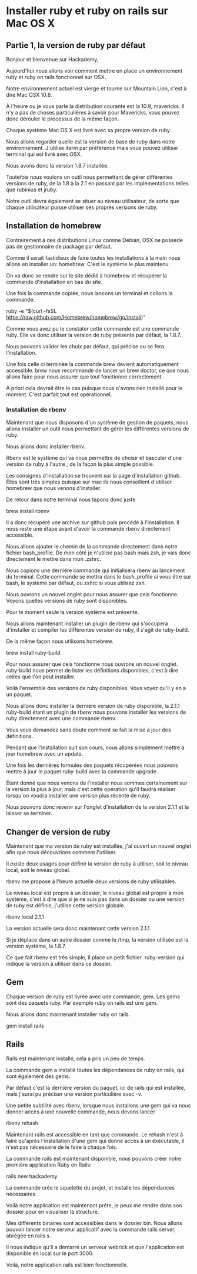 # Installer ruby et ruby on rails sur Mac OS X

## Partie 1, la version de ruby par défaut

Bonjour et bienvenue sur Hackademy,

Aujourd'hui nous allons voir comment mettre en place
un environnement ruby et ruby on rails fonctionnel sur OSX.

Notre environnement actuel est vierge et tourne sur Mountain Lion,
c'est à dire Mac OSX 10.8.

À l'heure ou je vous parle la distribution courante est la 10.9, mavericks.
Il n'y a pas de choses particulières à savoir pour Mavericks,
vous pouvez donc dérouler le processus de la même façon.

Chaque système Mac OS X est livré avec sa propre version de ruby.

Nous allons regarder quelle est la version de base de ruby dans notre environnement.
J'utilise iterm par préférence mais vous pouvez utiliser terminal qui est livré avec OSX.

Nous avons donc la version 1.8.7 installée.

Toutefois nous voulons un outil nous permettant de gérer différentes versions de ruby,
de la 1.8 à la 2.1 en passant par les implémentations telles que rubinius et jruby.

Notre outil devra également se situer au niveau utilisateur, de sorte que chaque utilisateur puisse utiliser ses propres versions de ruby.

## Installation de homebrew

Contrairement à des distributions Linux comme Debian, OSX ne
possède pas de gestionnaire de package par défaut.

Comme il serait fastidieux de faire toutes les installations
à la main nous allons en installer un: homebrew.
C'est le système le plus maintenu.

On va donc se rendre sur le site dédié à homebrew et récupérer la commande
d'installation en bas du site.

Une fois la commande copiée, nous lancons un terminal et collons la commande.

  ruby -e "$(curl -fsSL https://raw.github.com/Homebrew/homebrew/go/install)"

Comme vous avez pu le constater cette commande est une commande ruby.
Elle va donc utiliser la version de ruby présente par défaut, la 1.8.7.

Nous pouvons valider les choix par défaut, qui précise ou se fera l'installation.

Une fois celle ci terminée la commande brew devient automatiquement accessible.
brew nous recommande de lancer un brew doctor, ce que nous allons faire
pour nous assurer que tout fonctionne correctement.

À priori cela devrait être le cas puisque nous n'avons rien installé pour le moment.
C'est parfait tout est opérationnel.

### Installation de rbenv

Maintenant que nous disposons d'un système de gestion de paquets, nous allons installer
un outil nous permettant de gérer les différentes versions de ruby.

Nous allons donc installer rbenv.

Rbenv est le système qui va nous permettre de choisir et basculer d'une version
de ruby à l'autre ; de la façon la plus simple possible.

Les consignes d'installation se trouvent sur la page d'installation github.
Elles sont très simples puisque sur mac ils nous conseillent d'utiliser homebrew que nous
venons d'installer.

De retour dans notre terminal nous tapons donc juste

  brew install rbenv

Il a donc récupéré une archive sur github puis procédé à l'installation.
Il nous reste une étape avant d'avoir la commande rbenv directement accessible.

Nous allons ajouter le chemin de la commande directement dans notre fichier bash_profile.
De mon côté je n'utilise pas bash mais zsh, je vais donc directement le mettre dans mon .zshrc.

Nous copions une dernière commande qui initialisera rbenv au lancement du terminal.
Cette commande se mettra dans le bash_profile si vous être sur bash, le système par défaut, ou zshrc si vous utilisez zsh.

Nous ouvrons un nouvel onglet pour nous assurer que cela fonctionne.
Voyons quelles versions de ruby sont disponibles.

Pour le moment seule la version système est présente.


Nous allons maintenant installer un plugin de rbenv qui s'occupera d'installer et compiler les différentes version de ruby, il s'agit de ruby-build.

De la même façon nous utilisons homebrew.

  brew install ruby-build

Pour nous assurer que cela fonctionne nous ouvrons un nouvel onglet.
ruby-build nous permet de lister les définitions disponibles, c'est
à dire celles que l'on peut installer.

Voilà l'ensemble des versions de ruby disponibles. Vous voyez qu'il y
en a un paquet.

Nous allons donc installer la dernière version de ruby disponible, la 2.1.1
ruby-build étant un plugin de rbenv nous pouvons installer les versions de ruby
directement avec une commande rbenv.

Vous vous demandez sans doute comment se fait la mise à jour des définitions.

Pendant que l'installation suit son cours, nous allons simplement mettre à
jour homebrew avec un update.

Une fois les dernières formules des paquets récupérées nous pouvons mettre
à jour le paquet ruby-build avec la commande upgrade.

Étant donné que nous venons de l'installer nous sommes certainement sur la
version la plus à jour, mais c'est cette opération qu'il faudra réaliser
lorsqu'on voudra installer une version plus récente de ruby.

Nous pouvons donc revenir sur l'onglet d'installation de la version 2.1.1 et la laisser
se terminer.

## Changer de version de ruby

Maintenant que ma version de ruby est installée, j'ai ouvert un nouvel onglet afin que nous
découvrions comment l'utiliser.

Il existe deux usages pour définir la version de ruby à utiliser, soit le niveau local,
soit le niveau global.

rbenv me propose à l'heure actuelle deux versions de ruby utilisables.

Le niveau local est propre à un dossier, le niveau global est propre à mon système,
c'est à dire que si je ne suis pas dans un dossier ou une version de ruby est définie,
j'utilise cette version globale.

  rbenv local 2.1.1

La version actuelle sera donc maintenant cette version 2.1.1

Si je déplace dans un autre dossier comme le /tmp, la version utilisée
est la version système, la 1.8.7.

Ce que fait rbenv est très simple, il place un petit fichier .ruby-version
qui indique la version à utiliser dans ce dossier.

## Gem

Chaque version de ruby est livrée avec une commande, gem.
Les gems sont des paquets ruby. Par exemple ruby on rails est une gem.

Nous allons donc maintenant installer ruby on rails.

  gem install rails

## Rails

Rails est maintenant installé, cela a pris un peu de temps.

La commande gem a installé toutes les dépendances de ruby on rails, qui sont également des gems.

Par défaut c'est la dernière version du paquet, ici de rails qui est installée,
mais j'aurai pu préciser une version particulière avec -v.

Une petite subtilité avec rbenv, lorsque nous installons une gem qui va nous
donner accès à une nouvelle commande, nous devons lancer

  rbenv rehash

Maintenant rails est accessible en tant que commande. Le rehash n'est à faire
qu'après l'installation d'une gem qui donne accès à un éxécutable, il n'est pas
nécessaire de le faire à chaque fois.

La commande rails est maintenant disponible, nous pouvons créer notre première application Ruby on Rails:

  rails new hackademy

La commande crée le squelette du projet, et installe les dépendances nécessaires.

Voilà notre application est maintenant prête, je peux me rendre dans son dossier
pour en visualiser la structure.

Mes différents binaires sont accessibles dans le dossier bin. Nous allons pouvoir
lancer notre serveur applicatif avec la commande rails server, abrégée en rails s.

Il nous indique qu'il a démarré un serveur webrick et que l'application est disponible en
local sur le port 3000.

Voilà, notre application rails est bien fonctionnelle.
